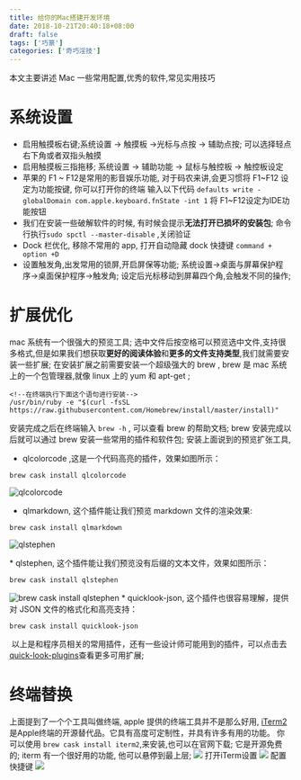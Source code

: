 ```yaml
---
title: 给你的Mac搭建开发环境
date: 2018-10-21T20:40:18+08:00 
draft: false
tags: ['巧篆']
categories: ['奇巧淫技']
---
```


本文主要讲述 Mac 一些常用配置,优秀的软件,常见实用技巧

# 系统设置

*   启用触摸板右键;系统设置 -> 触摸板 ->光标与点按 -> 辅助点按; 可以选择轻点右下角或者双指头触摸
*   启用触摸板三指拖移; 系统设置 -> 辅助功能 -> 鼠标与触控板 -> 触控板设定
*   苹果的 F1 ~ F12是常用的影音娱乐功能, 对于码农来讲,会更习惯将 F1~F12 设定为功能按键, 你可以打开你的终端 输入以下代码 `defaults write -globalDomain com.apple.keyboard.fnState -int 1` 将 F1~F12设定为IDE功能按钮
*   我们在安装一些破解软件的时候, 有时候会提示**无法打开已损坏的安装包**; 命令行执行`sudo spctl --master-disable` ,关闭验证
*   Dock 栏优化, 移除不常用的 app, 打开自动隐藏 dock 快捷键 `command + option +D`
*   设置触发角,出发常用的锁屏,开启屏保等功能; 系统设置->桌面与屏幕保护程序->桌面保护程序->触发角; 设定后光标移动到屏幕四个角,会触发不同的操作;

# 扩展优化

mac 系统有一个很强大的预览工具; 选中文件后按空格可以预览选中文件,支持很多格式,但是如果我们想获取**更好的阅读体验**和**更多的文件支持类型**,我们就需要安装一些扩展; 在安装扩展之前需要安装一个超级强大的 brew , brew 是 mac 系统上的一个包管理器,就像 linux 上的 yum 和 apt-get ;

```
<!--在终端执行下面这个语句进行安装-->
/usr/bin/ruby -e "$(curl -fsSL https://raw.githubusercontent.com/Homebrew/install/master/install)"
```

安装完成之后在终端输入 `brew -h` , 可以查看 brew 的帮助文档; brew 安装完成以后就可以通过 brew 安装一些常用的插件和软件包; 安装上面说到的预览扩张工具,

*   qlcolorcode ,这是一个代码高亮的插件，效果如图所示：

```
brew cask install qlcolorcode
```

![qlcolorcode](https://img.52smile.vip/2018-10-21-131556.jpg)

*   qlmarkdown, 这个插件能让我们预览 markdown 文件的渲染效果:

```
brew cask install qlmarkdown
```

![qlstephen](https://img.52smile.vip/2018-10-21-131813.jpg)
<!-- more -->
\* qlstephen, 这个插件能让我们预览没有后缀的文本文件，效果如图所示：

```
brew cask install qlstephen
```

![brew cask install qlstephen](https://img.52smile.vip/2018-10-21-131944.jpg) \* quicklook-json, 这个插件也很容易理解，提供对 JSON 文件的格式化和高亮支持：

```
brew cask install quicklook-json
```

![![](https://img.52smile.vip/2018-10-21-132017.jpg)](https://img.52smile.vip/2018-10-21-132017.jpg) 以上是和程序员相关的常用插件，还有一些设计师可能用到的插件，可以点击去[quick-look-plugins](https://github.com/sindresorhus/quick-look-plugins)查看更多可用扩展;

# 终端替换

上面提到了一个个工具叫做终端, apple 提供的终端工具并不是那么好用, [iTerm2](https://www.iterm2.com/)是Apple终端的开源替代品。它具有高度可定制性，并具有许多有用的功能。 你可以使用 `brew cask install iterm2`,来安装,也可以在官网下载; 它是开源免费的; iterm 有一个很好用的功能, 他可以悬停到最上层; ![](https://img.52smile.vip/2018-10-21-135026.jpg) 打开iTerm设置 ![](https://img.52smile.vip/2018-10-21-134507.jpg) 配置快捷键 ![](https://img.52smile.vip/2018-10-21-134623.jpg)
